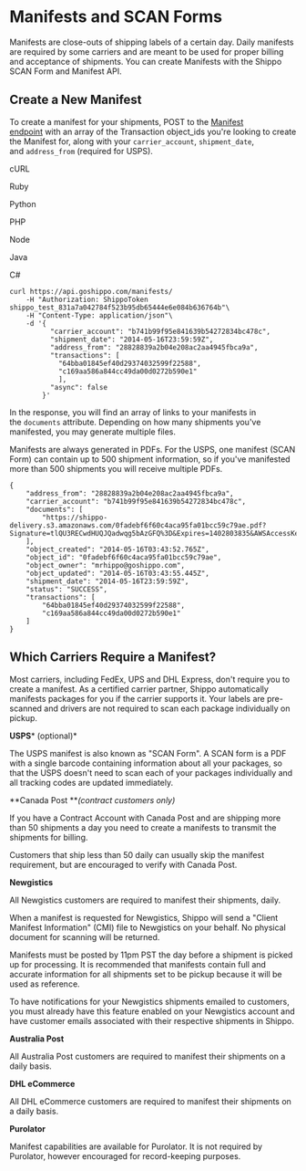 Manifests and SCAN Forms
========================

Manifests are close-outs of shipping labels of a certain day. Daily manifests are required by some carriers and are meant to be used for proper billing and acceptance of shipments. You can create Manifests with the Shippo SCAN Form and Manifest API.

Create a New Manifest
---------------------

To create a manifest for your shipments, POST to the [Manifest endpoint](https://goshippo.com/docs/reference#manifests) with an array of the Transaction object_ids you're looking to create the Manifest for, along with your `carrier_account`, `shipment_date`, and `address_from` (required for USPS).

cURL

Ruby

Python

PHP

Node

Java

C#

```
curl https://api.goshippo.com/manifests/
    -H "Authorization: ShippoToken shippo_test_831a7a042784f523b95db65444e6e084b636764b"\
    -H "Content-Type: application/json"\
    -d '{
          "carrier_account": "b741b99f95e841639b54272834bc478c",
          "shipment_date": "2014-05-16T23:59:59Z",
          "address_from": "28828839a2b04e208ac2aa4945fbca9a",
          "transactions": [
            "64bba01845ef40d29374032599f22588",
            "c169aa586a844cc49da00d0272b590e1"
            ],
          "async": false
        }'
```

In the response, you will find an array of links to your manifests in the `documents` attribute. Depending on how many shipments you've manifested, you may generate multiple files.

Manifests are always generated in PDFs. For the USPS, one manifest (SCAN Form) can contain up to 500 shipment information, so if you've manifested more than 500 shipments you will receive multiple PDFs.

```
{
    "address_from": "28828839a2b04e208ac2aa4945fbca9a",
    "carrier_account": "b741b99f95e841639b54272834bc478c",
    "documents": [
        "https://shippo-delivery.s3.amazonaws.com/0fadebf6f60c4aca95fa01bcc59c79ae.pdf?Signature=tlQU3RECwdHUQJQadwqg5bAzGFQ%3D&Expires=1402803835&AWSAccessKeyId=AKIAJTHP3LLFMYAWALIA"
    ],
    "object_created": "2014-05-16T03:43:52.765Z",
    "object_id": "0fadebf6f60c4aca95fa01bcc59c79ae",
    "object_owner": "mrhippo@goshippo.com",
    "object_updated": "2014-05-16T03:43:55.445Z",
    "shipment_date": "2014-05-16T23:59:59Z",
    "status": "SUCCESS",
    "transactions": [
        "64bba01845ef40d29374032599f22588",
        "c169aa586a844cc49da00d0272b590e1"
    ]
}
```

Which Carriers Require a Manifest?
----------------------------------

Most carriers, including FedEx, UPS and DHL Express, don't require you to create a manifest. As a certified carrier partner, Shippo automatically manifests packages for you if the carrier supports it. Your labels are pre-scanned and drivers are not required to scan each package individually on pickup.

**USPS*** (optional)*

The USPS manifest is also known as "SCAN Form". A SCAN form is a PDF with a single barcode containing information about all your packages, so that the USPS doesn't need to scan each of your packages individually and all tracking codes are updated immediately.

**Canada Post ***(contract customers only)*

If you have a Contract Account with Canada Post and are shipping more than 50 shipments a day you need to create a manifests to transmit the shipments for billing.

Customers that ship less than 50 daily can usually skip the manifest requirement, but are encouraged to verify with Canada Post.

**Newgistics**

All Newgistics customers are required to manifest their shipments, daily.

When a manifest is requested for Newgistics, Shippo will send a "Client Manifest Information" (CMI) file to Newgistics on your behalf. No physical document for scanning will be returned.

Manifests must be posted by 11pm PST the day before a shipment is picked up for processing. It is recommended that manifests contain full and accurate information for all shipments set to be pickup because it will be used as reference.

To have notifications for your Newgistics shipments emailed to customers, you must already have this feature enabled on your Newgistics account and have customer emails associated with their respective shipments in Shippo.

**Australia Post**

All Australia Post customers are required to manifest their shipments on a daily basis.

**DHL eCommerce**

All DHL eCommerce customers are required to manifest their shipments on a daily basis.

**Purolator**

Manifest capabilities are available for Purolator. It is not required by Purolator, however encouraged for record-keeping purposes.